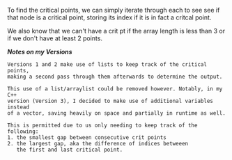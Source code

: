 To find the critical points, we can simply iterate through each to see see if that node is a critical point, storing its index if it is in fact a critcal point.

We also know that we can't have a crit pt if the array length is less than 3 or if we don't have at least 2 points.


***Notes on my Versions***
```
Versions 1 and 2 make use of lists to keep track of the critical points, 
making a second pass through them afterwards to determine the output.

This use of a list/arraylist could be removed however. Notably, in my C++ 
version (Version 3), I decided to make use of additional variables instead
of a vector, saving heavily on space and partially in runtime as well.

This is permitted due to us only needing to keep track of the following:
1. the smallest gap between consecutive crit points
2. the largest gap, aka the difference of indices betweeen
   the first and last critical point.
```